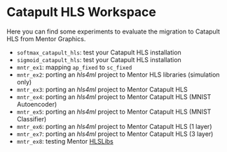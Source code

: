 # Catapult HLS Workspace

Here you can find some experiments to evaluate the migration to Catapult HLS
from Mentor Graphics.

- `softmax_catapult_hls`: test your Catapult HLS installation
- `sigmoid_catapult_hls`: test your Catapult HLS installation
- `mntr_ex1`: mapping `ap_fixed` to `sc_fixed`
- `mntr_ex2`: porting an *hls4ml* project to Mentor HLS libraries (simulation only)
- `mntr_ex3`: porting an *hls4ml* project to Mentor Catapult HLS
- `mntr_ex4`: porting an *hls4ml* project to Mentor Catapult HLS (MNIST Autoencoder)
- `mntr_ex5`: porting an *hls4ml* project to Mentor Catapult HLS (MNIST Classifier)
- `mntr_ex6`: porting an *hls4ml* project to Mentor Catapult HLS (1 layer)
- `mntr_ex7`: porting an *hls4ml* project to Mentor Catapult HLS (3 layer)
- `mntr_ex8`: testing Mentor [HLSLibs](http://hlslibs.org)
